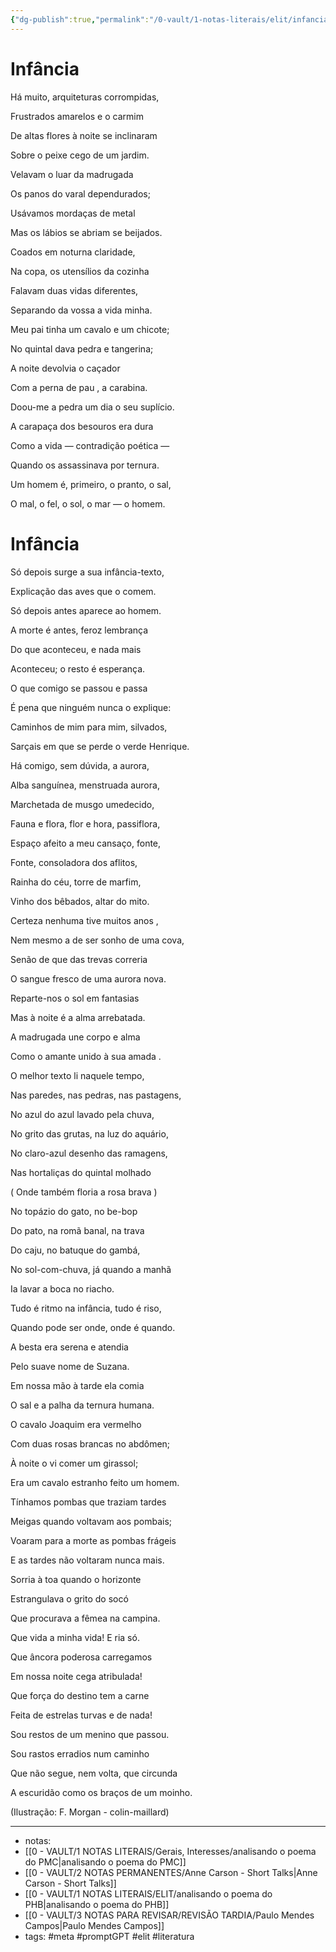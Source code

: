 ```yaml
---
{"dg-publish":true,"permalink":"/0-vault/1-notas-literais/elit/infancia-p-m-campos/","tags":["meta","promptGPT","elit","literatura"],"dgHomeLink":true,"dgShowLocalGraph":true,"dgShowFileTree":true,"dgEnableSearch":true,"noteIcon":""}
---
```


# Infância


Há muito, arquiteturas corrompidas,

Frustrados amarelos e o carmim

De altas flores à noite se inclinaram

Sobre o peixe cego de um jardim.

Velavam o luar da madrugada

Os panos do varal dependurados;

Usávamos mordaças de metal

Mas os lábios se abriam se beijados.

Coados em noturna claridade,

Na copa, os utensílios da cozinha

Falavam duas vidas diferentes,

Separando da vossa a vida minha.

Meu pai tinha um cavalo e um chicote;

No quintal dava pedra e tangerina;

A noite devolvia o caçador

Com a perna de pau , a carabina.

Doou-me a pedra um dia o seu suplício.

A carapaça dos besouros era dura

Como a vida — contradição poética —

Quando os assassinava por ternura.

Um homem é, primeiro, o pranto, o sal,

O mal, o fel, o sol, o mar — o homem.
# Infância

Só depois surge a sua infância-texto,

Explicação das aves que o comem.

Só depois antes aparece ao homem.

A morte é antes, feroz lembrança

Do que aconteceu, e nada mais

Aconteceu; o resto é esperança.

O que comigo se passou e passa

É pena que ninguém nunca o explique:

Caminhos de mim para mim, silvados,

Sarçais em que se perde o verde Henrique.

Há comigo, sem dúvida, a aurora,

Alba sanguínea, menstruada aurora,

Marchetada de musgo umedecido,

Fauna e flora, flor e hora, passiflora,




Espaço afeito a meu cansaço, fonte,

Fonte, consoladora dos aflitos,

Rainha do céu, torre de marfim,

Vinho dos bêbados, altar do mito.

Certeza nenhuma tive muitos anos ,

Nem mesmo a de ser sonho de uma cova,

Senão de que das trevas correria

O sangue fresco de uma aurora nova.

Reparte-nos o sol em fantasias

Mas à noite é a alma arrebatada.

A madrugada une corpo e alma

Como o amante unido à sua amada .




O melhor texto li naquele tempo,

Nas paredes, nas pedras, nas pastagens,

No azul do azul lavado pela chuva,

No grito das grutas, na luz do aquário,

No claro-azul desenho das ramagens,

Nas hortaliças do quintal molhado

( Onde também floria a rosa brava )

No topázio do gato, no be-bop

Do pato, na romã banal, na trava

Do caju, no batuque do gambá,

No sol-com-chuva, já quando a manhã

Ia lavar a boca no riacho.

Tudo é ritmo na infância, tudo é riso,

Quando pode ser onde, onde é quando.




A besta era serena e atendia

Pelo suave nome de Suzana.

Em nossa mão à tarde ela comia

O sal e a palha da ternura humana.

O cavalo Joaquim era vermelho

Com duas rosas brancas no abdômen;

À noite o vi comer um girassol;

Era um cavalo estranho feito um homem.

Tínhamos pombas que traziam tardes

Meigas quando voltavam aos pombais;

Voaram para a morte as pombas frágeis

E as tardes não voltaram nunca mais.

Sorria à toa quando o horizonte

Estrangulava o grito do socó

Que procurava a fêmea na campina.

Que vida a minha vida! E ria só.




Que âncora poderosa carregamos

Em nossa noite cega atribulada!

Que força do destino tem a carne

Feita de estrelas turvas e de nada!

Sou restos de um menino que passou.

Sou rastos erradios num caminho

Que não segue, nem volta, que circunda

A escuridão como os braços de um moinho.




(Ilustração: F. Morgan - colin-maillard)

---

- notas: 
- [[0 - VAULT/1 NOTAS LITERAIS/Gerais, Interesses/analisando o poema do PMC\|analisando o poema do PMC]]
- [[0 - VAULT/2 NOTAS PERMANENTES/Anne Carson - Short Talks\|Anne Carson - Short Talks]]
- [[0 - VAULT/1 NOTAS LITERAIS/ELIT/analisando o poema do PHB\|analisando o poema do PHB]]
- [[0 - VAULT/3 NOTAS PARA REVISAR/REVISÃO TARDIA/Paulo Mendes Campos\|Paulo Mendes Campos]]
- tags: #meta #promptGPT #elit #literatura 